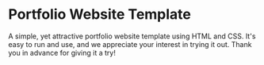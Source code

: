 # Portfolio Website Template

A simple, yet attractive portfolio website template using HTML and CSS. It's easy to run and use, and we appreciate your interest in trying it out. Thank you in advance for giving it a try!
